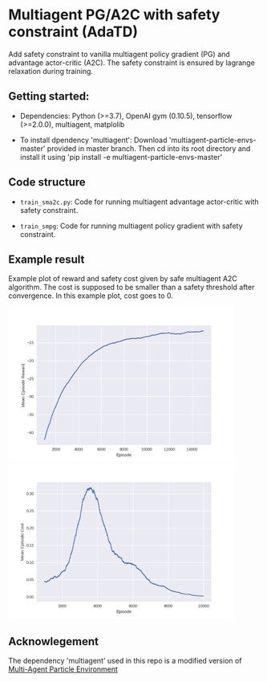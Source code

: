 
# Multiagent PG/A2C with safety constraint (AdaTD)

Add safety constraint to vanilla multiagent policy gradient (PG) and advantage actor-critic (A2C). The safety constraint is ensured by lagrange relaxation during training.

## Getting started:

- Dependencies: Python (>=3.7), OpenAI gym (0.10.5), tensorflow (>=2.0.0), multiagent, matplolib

- To install dpendency 'multiagent': Download 'multiagent-particle-envs-master' provided in master branch. Then cd into its root directory and install it using 'pip install -e multiagent-particle-envs-master'

## Code structure

- `train_sma2c.py`: Code for running multiagent advantage actor-critic with safety constraint.

- `train_smpg`: Code for running multiagent policy gradient with safety constraint.

## Example result
Example plot of reward and safety cost given by safe multiagent A2C algorithm. The cost is supposed to be smaller than a safety threshold after convergence. In this example plot, cost goes to 0.

![alt text](https://github.com/hanshen95/multiagent-pg-a2c-with-safety-constraint/blob/master/Mean_Episode_Rewards_SMA2C.png?raw=true) ![alt text](https://github.com/hanshen95/multiagent-pg-a2c-with-safety-constraint/blob/master/Mean_Episode_Costs_SMA2C.png?raw=true)



## Acknowlegement

The dependency 'multiagent' used in this repo is a modified version of [Multi-Agent Particle Environment](https://github.com/openai/multiagent-particle-envs/blob/master/README.md#multi-agent-particle-environment)
